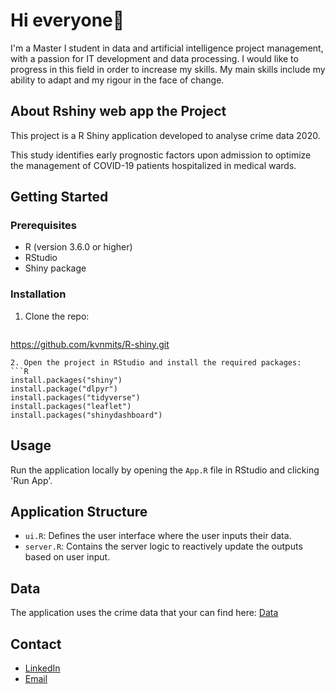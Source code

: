 # Hi everyone👋


I'm a Master I student in data and artificial intelligence project management, with a passion for IT development and data processing.
I would like to progress in this field in order to increase my skills.
My main skills include my ability to adapt and my rigour in the face of change.

## About  Rshiny web app the Project

This project is a R Shiny application developed to analyse crime data 2020. 

This study identifies early prognostic factors upon admission to optimize the management of COVID-19 patients hospitalized in medical wards.

## Getting Started

### Prerequisites

- R (version 3.6.0 or higher)
- RStudio
- Shiny package

### Installation

1. Clone the repo:
   ```sh
  https://github.com/kvnmits/R-shiny.git
   ```
2. Open the project in RStudio and install the required packages:
   ```R
   install.packages("shiny")
   install.package("dlpyr")
   install.packages("tidyverse")
   install.packages("leaflet")
   install.packages("shinydashboard")
   ```

## Usage

Run the application locally by opening the `App.R` file in RStudio and clicking 'Run App'. 

## Application Structure

- `ui.R`: Defines the user interface where the user inputs their data.
- `server.R`: Contains the server logic to reactively update the outputs based on user input.

## Data

The application uses the crime data that your can find here:
[Data](https://data.lacity.org/Public-Safety/Crime-Data-from-2020-to-Present/2nrs-mtv8/about_data)

## Contact
 
- [LinkedIn](https://www.linkedin.com/in/kevin-mitamona/) 
- [Email](kvnmitamona@gmail.com)




